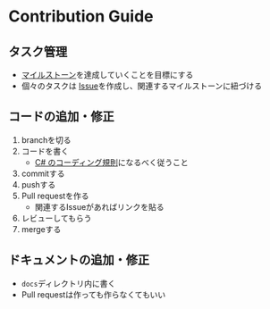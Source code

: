 # Contribution Guide

## タスク管理

- [マイルストーン](https://github.com/d-maru/Strikelike/milestones)を達成していくことを目標にする
- 個々のタスクは [Issue](https://github.com/d-maru/Strikelike/issues)を作成し、関連するマイルストーンに紐づける

## コードの追加・修正

1. branchを切る
2. コードを書く
    - [C# のコーディング規則](https://docs.microsoft.com/ja-jp/dotnet/csharp/fundamentals/coding-style/coding-conventions#naming-conventions)になるべく従うこと
3. commitする
4. pushする
5. Pull requestを作る
    - 関連するIssueがあればリンクを貼る
6. レビューしてもらう
7. mergeする

## ドキュメントの追加・修正

- `docs`ディレクトリ内に書く
- Pull requestは作っても作らなくてもいい
